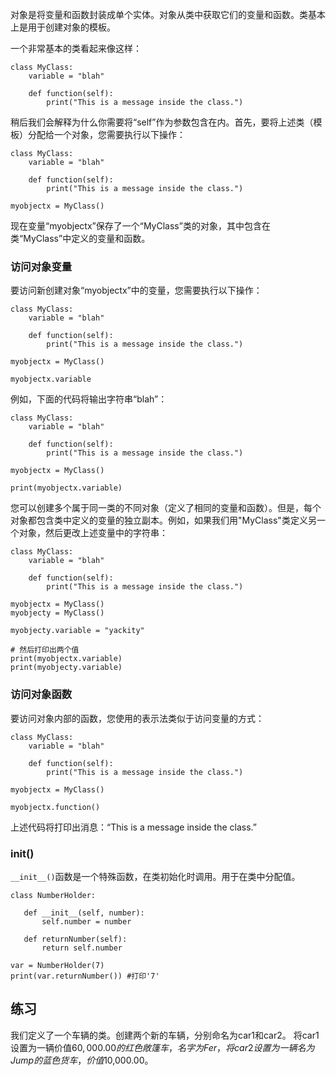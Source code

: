 对象是将变量和函数封装成单个实体。对象从类中获取它们的变量和函数。类基本上是用于创建对象的模板。

一个非常基本的类看起来像这样：

    class MyClass:
        variable = "blah"

        def function(self):
            print("This is a message inside the class.")

稍后我们会解释为什么你需要将“self”作为参数包含在内。首先，要将上述类（模板）分配给一个对象，您需要执行以下操作：

    class MyClass:
        variable = "blah"

        def function(self):
            print("This is a message inside the class.")

    myobjectx = MyClass()

现在变量“myobjectx”保存了一个“MyClass”类的对象，其中包含在类“MyClass”中定义的变量和函数。

### 访问对象变量

要访问新创建对象“myobjectx”中的变量，您需要执行以下操作：

    class MyClass:
        variable = "blah"

        def function(self):
            print("This is a message inside the class.")

    myobjectx = MyClass()

    myobjectx.variable

例如，下面的代码将输出字符串“blah”：

    class MyClass:
        variable = "blah"

        def function(self):
            print("This is a message inside the class.")

    myobjectx = MyClass()

    print(myobjectx.variable)

您可以创建多个属于同一类的不同对象（定义了相同的变量和函数）。但是，每个对象都包含类中定义的变量的独立副本。例如，如果我们用"MyClass"类定义另一个对象，然后更改上述变量中的字符串：

    class MyClass:
        variable = "blah"

        def function(self):
            print("This is a message inside the class.")

    myobjectx = MyClass()
    myobjecty = MyClass()

    myobjecty.variable = "yackity"

    # 然后打印出两个值
    print(myobjectx.variable)
    print(myobjecty.variable)


### 访问对象函数

要访问对象内部的函数，您使用的表示法类似于访问变量的方式：

    class MyClass:
        variable = "blah"

        def function(self):
            print("This is a message inside the class.")

    myobjectx = MyClass()

    myobjectx.function()

上述代码将打印出消息：“This is a message inside the class.”

### __init__()

`__init__()`函数是一个特殊函数，在类初始化时调用。用于在类中分配值。

    class NumberHolder:
       
       def __init__(self, number):
           self.number = number
           
       def returnNumber(self):
           return self.number

    var = NumberHolder(7)
    print(var.returnNumber()) #打印'7'
    
练习
--------

我们定义了一个车辆的类。创建两个新的车辆，分别命名为car1和car2。
将car1设置为一辆价值$60,000.00的红色敞篷车，名字为Fer，
将car2设置为一辆名为Jump的蓝色货车，价值$10,000.00。